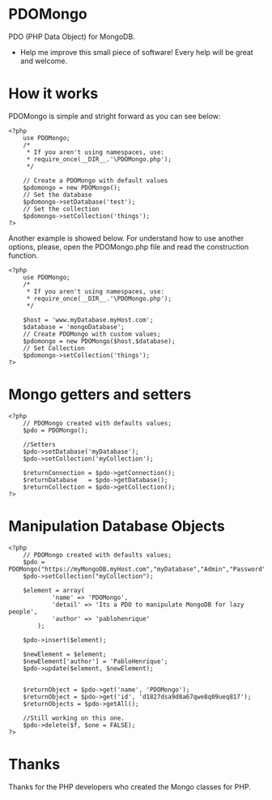 PDOMongo
========

PDO (PHP Data Object) for MongoDB.
* Help me improve this small piece of software! Every help will be great and welcome.

How it works
========

PDOMongo is simple and stright forward as you can see below:

	<?php
		use PDOMongo;
		/*
		 * If you aren't using namespaces, use:
		 * require_once(__DIR__.'\PDOMongo.php');
		 */

		// Create a PDOMongo with default values
		$pdomongo = new PDOMongo(); 
		// Set the database
		$pdomongo->setDatabase('test');
		// Set the collection
		$pdomongo->setCollection('things');
	?>

Another example is showed below. For understand how to use another options, please, open the PDOMongo.php file and read the construction function.

	<?php
		use PDOMongo;
		/*
		 * If you aren't using namespaces, use:
		 * require_once(__DIR__.'\PDOMongo.php');
		 */

		$host = 'www.myDatabase.myHost.com';
		$database = 'mongoDatabase';
		// Create PDOMongo with custom values;
		$pdomongo = new PDOMongo($host,$database);
		// Set Collection
		$pdomongo->setCollection('things');
	?>

Mongo getters and setters
========

	<?php
		// PDOMongo created with defaults values;
		$pdo = PDOMongo();
		
		//Setters
		$pdo->setDatabase('myDatabase');
		$pdo->setCollection('myCollection');
		
		$returnConnection = $pdo->getConnection();
		$returnDatabase   = $pdo->getDatabase();
		$returnCollection = $pdo->getCollection();
	?>

Manipulation Database Objects
========

	<?php
		// PDOMongo created with defaults values;
		$pdo = PDOMongo("https://myMongoDB.myHost.com","myDatabase","Admin","Password");
		$pdo->setCollection("myCollection");
		
		$element = array(
				'name' => 'PDOMongo',
				'detail' => 'Its a PDO to manipulate MongoDB for lazy people',
				'author' => 'pablohenrique'
			);
		
		$pdo->insert($element);
		
		$newElement = $element;
		$newElement['author'] = 'PabloHenrique';
		$pdo->update($element, $newElement);
		
		
		$returnObject = $pdo->get('name', 'PDOMongo');
		$returnObject = $pdo->get('id', 'd1827dsa9d8a67qwe8q09ueq817');
		$returnObjects = $pdo->getAll();
		
		//Still working on this one.
		$pdo->delete($f, $one = FALSE);
	?>

Thanks
========

Thanks for the PHP developers who created the Mongo classes for PHP.
